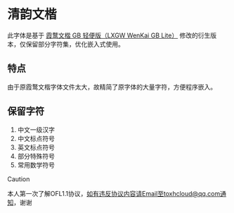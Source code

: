 # 清韵文楷
此字体是基于 [霞鹜文楷 GB 轻便版（LXGW WenKai GB Lite）](https://github.com/lxgw/LxgwWenKaiGB-Lite) 修改的衍生版本，仅保留部分字符集，优化嵌入式使用。

## 特点
由于原霞鹜文楷字体文件太大，故精简了原字体的大量字符，方便程序嵌入。

## 保留字符
1. 中文一级汉字
2. 中文标点符号
3. 英文标点符号
4. 部分特殊符号
5. 常用数学符号

> [!CAUTION]
> 本人第一次了解OFL1.1协议，如有违反协议内容请Email至toxhcloud@qq.com通知，谢谢
